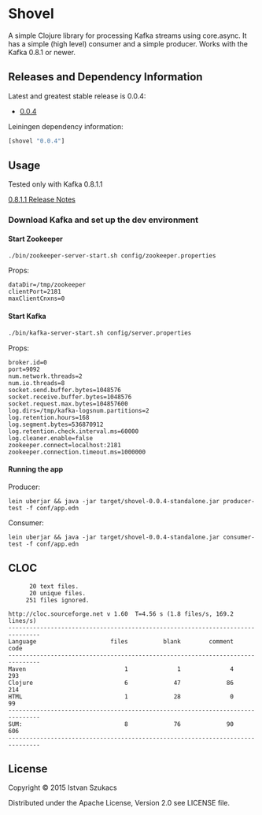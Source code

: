 # Shovel

A simple Clojure library for processing Kafka streams using core.async. It has a simple (high level) consumer
and a simple producer. Works with the Kafka 0.8.1 or newer.

## Releases and Dependency Information

Latest and greatest stable release is 0.0.4:

* [0.0.4](https://github.com/l1x/shovel/tree/0.0.4)

Leiningen dependency information:

```clojure
[shovel "0.0.4"]
```


## Usage

Tested only with Kafka 0.8.1.1

[0.8.1.1 Release Notes](https://archive.apache.org/dist/kafka/0.8.1.1/RELEASE_NOTES.html)

### Download Kafka and set up the dev environment

#### Start Zookeeper

```bash
./bin/zookeeper-server-start.sh config/zookeeper.properties
```

Props:

```
dataDir=/tmp/zookeeper
clientPort=2181
maxClientCnxns=0
```

#### Start Kafka 

```bash
./bin/kafka-server-start.sh config/server.properties
```

Props:
```
broker.id=0
port=9092
num.network.threads=2 
num.io.threads=8
socket.send.buffer.bytes=1048576
socket.receive.buffer.bytes=1048576
socket.request.max.bytes=104857600
log.dirs=/tmp/kafka-logsnum.partitions=2
log.retention.hours=168
log.segment.bytes=536870912
log.retention.check.interval.ms=60000
log.cleaner.enable=false
zookeeper.connect=localhost:2181
zookeeper.connection.timeout.ms=1000000
```

#### Running the app

Producer:

```
lein uberjar && java -jar target/shovel-0.0.4-standalone.jar producer-test -f conf/app.edn
```

Consumer:

```
lein uberjar && java -jar target/shovel-0.0.4-standalone.jar consumer-test -f conf/app.edn
```
## CLOC

```
      20 text files.
      20 unique files.
     251 files ignored.

http://cloc.sourceforge.net v 1.60  T=4.56 s (1.8 files/s, 169.2 lines/s)
-------------------------------------------------------------------------------
Language                     files          blank        comment           code
-------------------------------------------------------------------------------
Maven                            1              1              4            293
Clojure                          6             47             86            214
HTML                             1             28              0             99
-------------------------------------------------------------------------------
SUM:                             8             76             90            606
-------------------------------------------------------------------------------
```

## License

Copyright © 2015 Istvan Szukacs 

Distributed under the Apache License, Version 2.0 see LICENSE file.
